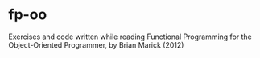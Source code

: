 # fp-oo

Exercises and code written while reading Functional Programming for the
Object-Oriented Programmer, by Brian Marick (2012)
